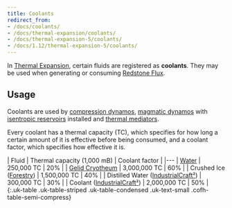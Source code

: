 ```yaml
---
title: Coolants
redirect_from:
- /docs/coolants/
- /docs/thermal-expansion/coolants/
- /docs/thermal-expansion-5/coolants/
- /docs/1.12/thermal-expansion-5/coolants/
---
```


In [Thermal Expansion](../), certain fluids are registered
as **coolants**. They may be used when generating or consuming [Redstone
Flux](/docs/redstone-flux/).


Usage
-----

Coolants are used by [compression dynamos](../compression-dynamo/), [magmatic
dynamos](../magmatic-dynamo/) with [isentropic
reservoirs](../augment-isentropic-reservoir/) installed and [thermal
mediators](../thermal-mediator/).

Every coolant has a thermal capacity (TC), which specifies for how long a
certain amount of it is effective before being consumed, and a coolant factor,
which specifies how effective it is.

| Fluid | Thermal capacity (1,000 mB) | Coolant factor |
|---
| [Water](https://minecraft.wiki/w/Water) | 250,000 TC | 20% |
| [Gelid Cryotheum](../../thermal-foundation/gelid-cryotheum/) | 3,000,000 TC | 60% |
| Crushed Ice ([Forestry](https://forestryforminecraft.info/)) | 1,500,000 TC | 40% |
| Distilled Water ([IndustrialCraft²](https://www.industrial-craft.net/)) | 300,000 TC | 30% |
| Coolant ([IndustrialCraft²](https://www.industrial-craft.net/)) | 2,000,000 TC | 50% |
{:.uk-table .uk-table-striped .uk-table-condensed .uk-text-small .cofh-table-semi-compress}
